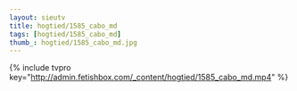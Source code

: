 ```yaml
--- 
layout: sieutv
title: hogtied/1585_cabo_md
tags: [hogtied/1585_cabo_md]
thumb_: hogtied/1585_cabo_md.jpg
---
```

{% include tvpro key="http://admin.fetishbox.com/_content/hogtied/1585_cabo_md.mp4" %} 
